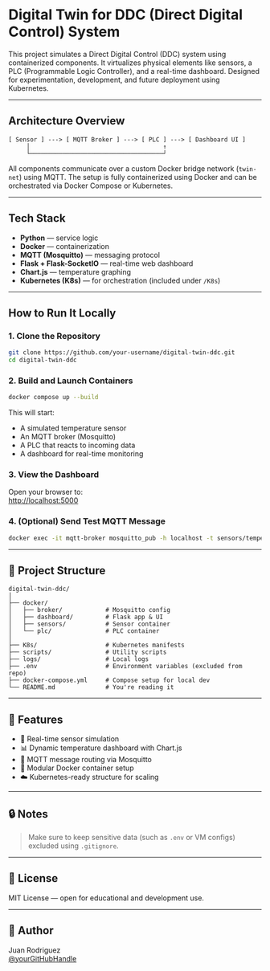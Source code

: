 # Digital Twin for DDC (Direct Digital Control) System

This project simulates a Direct Digital Control (DDC) system using containerized components. It virtualizes physical elements like sensors, a PLC (Programmable Logic Controller), and a real-time dashboard. Designed for experimentation, development, and future deployment using Kubernetes.

---

## Architecture Overview

```
[ Sensor ] ---> [ MQTT Broker ] ---> [ PLC ] ---> [ Dashboard UI ]
     │                                     ↑
     └─────────────────────────────────────┘
```

All components communicate over a custom Docker bridge network (`twin-net`) using MQTT. The setup is fully containerized using Docker and can be orchestrated via Docker Compose or Kubernetes.

---

## Tech Stack

- **Python** — service logic
- **Docker** — containerization
- **MQTT (Mosquitto)** — messaging protocol
- **Flask + Flask-SocketIO** — real-time web dashboard
- **Chart.js** — temperature graphing
- **Kubernetes (K8s)** — for orchestration (included under `/K8s`)

---

## How to Run It Locally

### 1. Clone the Repository

```bash
git clone https://github.com/your-username/digital-twin-ddc.git
cd digital-twin-ddc
```

### 2. Build and Launch Containers

```bash
docker compose up --build
```

This will start:
- A simulated temperature sensor
- An MQTT broker (Mosquitto)
- A PLC that reacts to incoming data
- A dashboard for real-time monitoring

### 3. View the Dashboard

Open your browser to:  
[http://localhost:5000](http://localhost:5000)

### 4. (Optional) Send Test MQTT Message

```bash
docker exec -it mqtt-broker mosquitto_pub -h localhost -t sensors/temperature -m "24.7"
```

---

## 📁 Project Structure

```
digital-twin-ddc/
│
├── docker/
│   ├── broker/            # Mosquitto config
│   ├── dashboard/         # Flask app & UI
│   ├── sensors/           # Sensor container
│   └── plc/               # PLC container
│
├── K8s/                   # Kubernetes manifests
├── scripts/               # Utility scripts
├── logs/                  # Local logs
├── .env                   # Environment variables (excluded from repo)
├── docker-compose.yml     # Compose setup for local dev
└── README.md              # You're reading it
```

---

## 🧪 Features

- 📡 Real-time sensor simulation
- 📊 Dynamic temperature dashboard with Chart.js
- 🔌 MQTT message routing via Mosquitto
- 🧱 Modular Docker container setup
- ☁️ Kubernetes-ready structure for scaling

---

## 🔒 Notes

> Make sure to keep sensitive data (such as `.env` or VM configs) excluded using `.gitignore`.

---

## 📄 License

MIT License — open for educational and development use.

---

## 👤 Author

Juan Rodriguez  
[@yourGitHubHandle](https://github.com/yourGitHubHandle)
